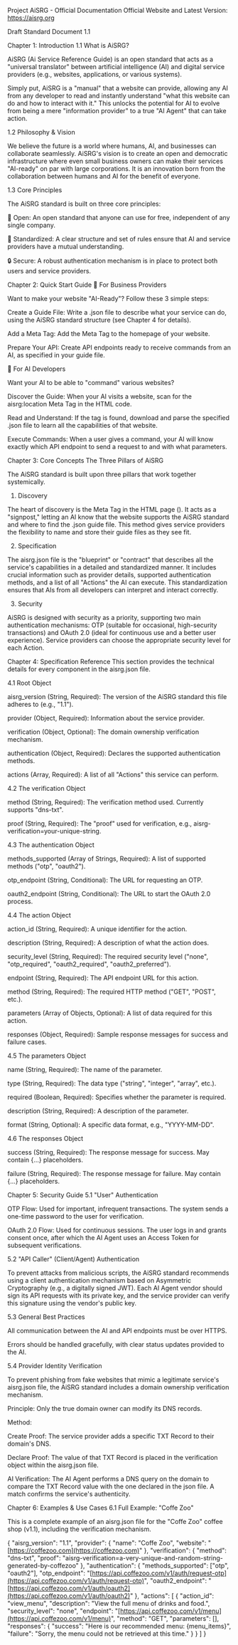 Project AiSRG - Official Documentation
Official Website and Latest Version: https://aisrg.org

Draft Standard Document 1.1

Chapter 1: Introduction
1.1 What is AiSRG?

AiSRG (Ai Service Reference Guide) is an open standard that acts as a "universal translator" between artificial intelligence (AI) and digital service providers (e.g., websites, applications, or various systems).

Simply put, AiSRG is a "manual" that a website can provide, allowing any AI from any developer to read and instantly understand "what this website can do and how to interact with it." This unlocks the potential for AI to evolve from being a mere "information provider" to a true "AI Agent" that can take action.

1.2 Philosophy & Vision

We believe the future is a world where humans, AI, and businesses can collaborate seamlessly. AiSRG's vision is to create an open and democratic infrastructure where even small business owners can make their services "AI-ready" on par with large corporations. It is an innovation born from the collaboration between humans and AI for the benefit of everyone.

1.3 Core Principles

The AiSRG standard is built on three core principles:

👐 Open: An open standard that anyone can use for free, independent of any single company.

📜 Standardized: A clear structure and set of rules ensure that AI and service providers have a mutual understanding.

🔒 Secure: A robust authentication mechanism is in place to protect both users and service providers.

Chapter 2: Quick Start Guide
🏢 For Business Providers

Want to make your website "AI-Ready"? Follow these 3 simple steps:

Create a Guide File: Write a .json file to describe what your service can do, using the AiSRG standard structure (see Chapter 4 for details).

Add a Meta Tag: Add the Meta Tag <meta name="aisrg:location" content="/path/to/your-guide.json"> to the homepage of your website.

Prepare Your API: Create API endpoints ready to receive commands from an AI, as specified in your guide file.

🤖 For AI Developers

Want your AI to be able to "command" various websites?

Discover the Guide: When your AI visits a website, scan for the aisrg:location Meta Tag in the HTML code.

Read and Understand: If the tag is found, download and parse the specified .json file to learn all the capabilities of that website.

Execute Commands: When a user gives a command, your AI will know exactly which API endpoint to send a request to and with what parameters.

Chapter 3: Core Concepts
The Three Pillars of AiSRG

The AiSRG standard is built upon three pillars that work together systemically.

1. Discovery

The heart of discovery is the Meta Tag in the HTML page (<meta name="aisrg:location" content="...">). It acts as a "signpost," letting an AI know that the website supports the AiSRG standard and where to find the .json guide file. This method gives service providers the flexibility to name and store their guide files as they see fit.

2. Specification

The aisrg.json file is the "blueprint" or "contract" that describes all the service's capabilities in a detailed and standardized manner. It includes crucial information such as provider details, supported authentication methods, and a list of all "Actions" the AI can execute. This standardization ensures that AIs from all developers can interpret and interact correctly.

3. Security

AiSRG is designed with security as a priority, supporting two main authentication mechanisms: OTP (suitable for occasional, high-security transactions) and OAuth 2.0 (ideal for continuous use and a better user experience). Service providers can choose the appropriate security level for each Action.

Chapter 4: Specification Reference
This section provides the technical details for every component in the aisrg.json file.

4.1 Root Object

aisrg_version (String, Required): The version of the AiSRG standard this file adheres to (e.g., "1.1").

provider (Object, Required): Information about the service provider.

verification (Object, Optional): The domain ownership verification mechanism.

authentication (Object, Required): Declares the supported authentication methods.

actions (Array, Required): A list of all "Actions" this service can perform.

4.2 The verification Object

method (String, Required): The verification method used. Currently supports "dns-txt".

proof (String, Required): The "proof" used for verification, e.g., aisrg-verification=your-unique-string.

4.3 The authentication Object

methods_supported (Array of Strings, Required): A list of supported methods ("otp", "oauth2").

otp_endpoint (String, Conditional): The URL for requesting an OTP.

oauth2_endpoint (String, Conditional): The URL to start the OAuth 2.0 process.

4.4 The action Object

action_id (String, Required): A unique identifier for the action.

description (String, Required): A description of what the action does.

security_level (String, Required): The required security level ("none", "otp_required", "oauth2_required", "oauth2_preferred").

endpoint (String, Required): The API endpoint URL for this action.

method (String, Required): The required HTTP method ("GET", "POST", etc.).

parameters (Array of Objects, Optional): A list of data required for this action.

responses (Object, Required): Sample response messages for success and failure cases.

4.5 The parameters Object

name (String, Required): The name of the parameter.

type (String, Required): The data type ("string", "integer", "array", etc.).

required (Boolean, Required): Specifies whether the parameter is required.

description (String, Required): A description of the parameter.

format (String, Optional): A specific data format, e.g., "YYYY-MM-DD".

4.6 The responses Object

success (String, Required): The response message for success. May contain {...} placeholders.

failure (String, Required): The response message for failure. May contain {...} placeholders.

Chapter 5: Security Guide
5.1 "User" Authentication

OTP Flow: Used for important, infrequent transactions. The system sends a one-time password to the user for verification.

OAuth 2.0 Flow: Used for continuous sessions. The user logs in and grants consent once, after which the AI Agent uses an Access Token for subsequent verifications.

5.2 "API Caller" (Client/Agent) Authentication

To prevent attacks from malicious scripts, the AiSRG standard recommends using a client authentication mechanism based on Asymmetric Cryptography (e.g., a digitally signed JWT). Each AI Agent vendor should sign its API requests with its private key, and the service provider can verify this signature using the vendor's public key.

5.3 General Best Practices

All communication between the AI and API endpoints must be over HTTPS.

Errors should be handled gracefully, with clear status updates provided to the AI.

5.4 Provider Identity Verification

To prevent phishing from fake websites that mimic a legitimate service's aisrg.json file, the AiSRG standard includes a domain ownership verification mechanism.

Principle: Only the true domain owner can modify its DNS records.

Method:

Create Proof: The service provider adds a specific TXT Record to their domain's DNS.

Declare Proof: The value of that TXT Record is placed in the verification object within the aisrg.json file.

AI Verification: The AI Agent performs a DNS query on the domain to compare the TXT Record value with the one declared in the json file. A match confirms the service's authenticity.

Chapter 6: Examples & Use Cases
6.1 Full Example: "Coffe Zoo"

This is a complete example of an aisrg.json file for the "Coffe Zoo" coffee shop (v1.1), including the verification mechanism.

{
  "aisrg_version": "1.1",
  "provider": {
    "name": "Coffe Zoo",
    "website": "[https://coffezoo.com](https://coffezoo.com)"
  },
  "verification": {
    "method": "dns-txt",
    "proof": "aisrg-verification=a-very-unique-and-random-string-generated-by-coffezoo"
  },
  "authentication": {
    "methods_supported": ["otp", "oauth2"],
    "otp_endpoint": "[https://api.coffezoo.com/v1/auth/request-otp](https://api.coffezoo.com/v1/auth/request-otp)",
    "oauth2_endpoint": "[https://api.coffezoo.com/v1/auth/oauth2](https://api.coffezoo.com/v1/auth/oauth2)"
  },
  "actions": [
    {
      "action_id": "view_menu",
      "description": "View the full menu of drinks and food.",
      "security_level": "none",
      "endpoint": "[https://api.coffezoo.com/v1/menu](https://api.coffezoo.com/v1/menu)",
      "method": "GET",
      "parameters": [],
      "responses": {
        "success": "Here is our recommended menu: {menu_items}",
        "failure": "Sorry, the menu could not be retrieved at this time."
      }
    }
  ]
}

